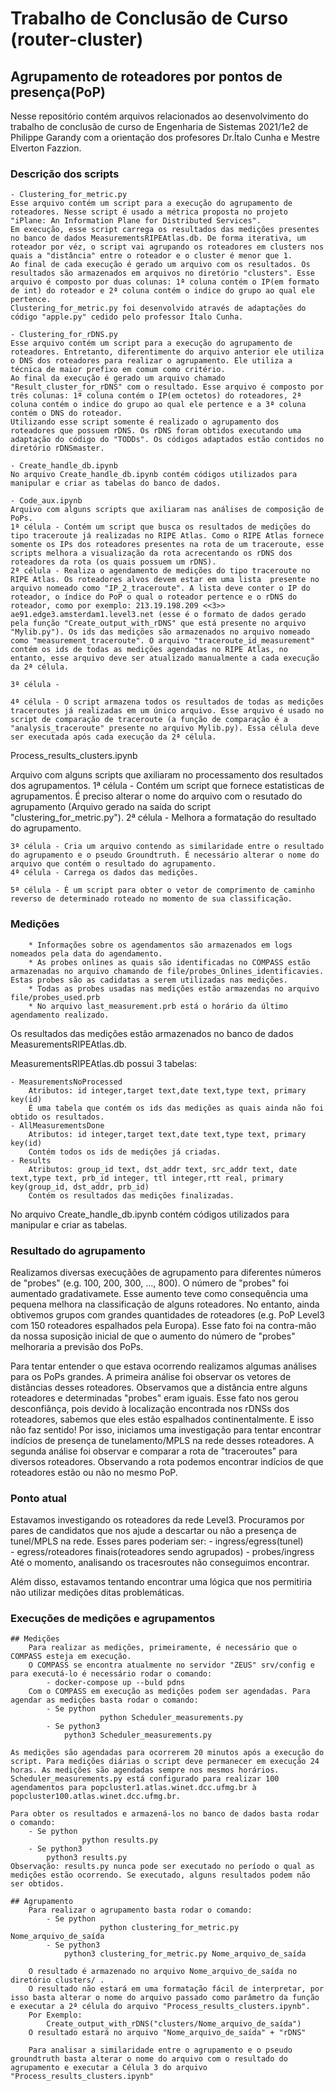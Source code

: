 # Trabalho de Conclusão de Curso (router-cluster)
## Agrupamento de roteadores por pontos de presença(PoP)

Nesse repositório contém arquivos relacionados ao desenvolvimento do trabalho de conclusão de curso de Engenharia de Sistemas 2021/1e2 de Philippe Garandy com a orientação dos profesores Dr.Ítalo Cunha e Mestre Elverton Fazzion.

### Descrição dos scripts
	- Clustering_for_metric.py
	Esse arquivo contém um script para a execução do agrupamento de roteadores. Nesse script é usado a métrica proposta no projeto "iPlane: An Information Plane for Distributed Services".
	Em execução, esse script carrega os resultados das medições presentes no banco de dados MeasurementsRIPEAtlas.db. De forma iterativa, um roteador por véz, o script vai agrupando os roteadores em clusters nos quais a "distância" entre o roteador e o cluster é menor que 1.
	Ao final de cada execução é gerado um arquivo com os resultados. Os resultados são armazenados em arquivos no diretório "clusters". Esse arquivo é composto por duas colunas: 1ª coluna contém o IP(em formato de int) do roteador e 2ª coluna contém o indice do grupo ao qual ele pertence. 
	Clustering_for_metric.py foi desenvolvido através de adaptações do código "apple.py" cedido pelo professor Ítalo Cunha.

	- Clustering_for_rDNS.py
	Esse arquivo contém um script para a execução do agrupamento de roteadores. Entretanto, diferentimente do arquivo anterior ele utiliza o DNS dos roteadores para realizar o agrupamento. Ele utiliza a técnica de maior prefixo em comum como critério.
	Ao final da execução é gerado um arquivo chamado "Result_cluster_for_rDNS" com o resultado. Esse arquivo é composto por três colunas: 1ª coluna contém o IP(em octetos) do roteadores, 2ª coluna contém o indice do grupo ao qual ele pertence e a 3ª coluna contém o DNS do roteador.
	Utilizando esse script somente é realizado o agrupamento dos roteadores que possuem rDNS. Os rDNS foram obtidos executando uma adaptação do código do "TODDs". Os códigos adaptados estão contidos no diretório rDNSmaster.

	- Create_handle_db.ipynb
	No arquivo Create_handle_db.ipynb contém códigos utilizados para manipular e criar as tabelas do banco de dados.

	- Code_aux.ipynb
	Arquivo com alguns scripts que axiliaram nas análises de composição de PoPs. 
	1ª célula - Contém um script que busca os resultados de medições do tipo traceroute já realizadas no RIPE Atlas. Como o RIPE Atlas fornece somente os IPs dos roteadores presentes na rota de um traceroute, esse scripts melhora a visualização da rota acrecentando os rDNS dos roteadores da rota (os quais possuem um rDNS).
	2ª célula - Realiza o agendamento de medições do tipo traceroute no RIPE Atlas. Os roteadores alvos devem estar em uma lista  presente no arquivo nomeado como "IP_2_traceroute". A lista deve conter o IP do roteador, o índice do PoP o qual o roteador pertence e o rDNS do roteador, como por exemplo: 213.19.198.209 <<3>> ae91.edge3.amsterdam1.level3.net (esse é o formato de dados gerado pela função "Create_output_with_rDNS" que está presente no arquivo "Mylib.py"). Os ids das medições são armazenados no arquivo nomeado como "measurement_traceroute". O arquivo "traceroute_id_measurement" contém os ids de todas as medições agendadas no RIPE Atlas, no entanto, esse arquivo deve ser atualizado manualmente a cada execução da 2ª célula.

	3ª célula -

	4ª célula - O script armazena todos os resultados de todas as medições traceroutes já realizadas em um único arquivo. Esse arquivo é usado no script de comparação de traceroute (a função de comparação é a "analysis_traceroute" presente no arquivo Mylib.py). Essa célula deve ser executada após cada execução da 2ª célula.

Process_results_clusters.ipynb

Arquivo com alguns scripts que axiliaram no processamento dos resultados dos agrupamentos.
	1ª célula - Contém um script que fornece estatisticas de agrupamentos. É preciso alterar o nome do arquivo com o resutado do agrupamento (Arquivo gerado na saída do script "clustering_for_metric.py").
	2ª célula - Melhora a formatação do resultado do agrupamento.
	
	3ª célula - Cria um arquivo contendo as similaridade entre o resultado do agrupamento e o pseudo Groundtruth. É necessário alterar o nome do arquivo que contém o resultado do agrupamento.
	4ª célula - Carrega os dados das medições.

	5ª célula - É um script para obter o vetor de comprimento de caminho reverso de determinado roteado no momento de sua classificação.

### Medições

        * Informações sobre os agendamentos são armazenados em logs nomeados pela data do agendamento.
        * As probes onlines as quais são identificadas no COMPASS estão armazenadas no arquivo chamando de file/probes_Onlines_identificavies. Estas probes são as cadidatas a serem utilizadas nas medições.
        * Todas as probes usadas nas medições estão armazendas no arquivo file/probes_used.prb
        * No arquivo last_measurement.prb está o horário da último agendamento realizado. 


Os resultados das medições estão armazenados no banco de dados MeasurementsRIPEAtlas.db.

MeasurementsRIPEAtlas.db possui 3 tabelas:

    - MeasurementsNoProcessed
        Atributos: id integer,target text,date text,type text, primary key(id)
        É uma tabela que contém os ids das medições as quais ainda não foi obtido os resultados.
    - AllMeasurementsDone
        Atributos: id integer,target text,date text,type text, primary key(id)
        Contém todos os ids de medições já criadas.
    - Results
        Atributos: group_id text, dst_addr text, src_addr text, date text,type text, prb_id integer, ttl integer,rtt real, primary key(group_id, dst_addr, prb_id)
        Contém os resultados das medições finalizadas. 


No arquivo Create_handle_db.ipynb contém códigos utilizados para manipular e criar as tabelas.


### Resultado do agrupamento

Realizamos diversas execuçãões de agrupamento para diferentes números de "probes" (e.g. 100, 200, 300, ..., 800).
O número de "probes" foi aumentado gradativamete. Esse aumento teve como consequência uma pequena melhora na classificação de alguns roteadores. No entanto, ainda obtivemos grupos com grandes quantidades de roteadores (e.g. PoP Level3 com 150 roteadores espalhados pela Europa). Esse fato foi na contra-mão da nossa suposição inicial de que o aumento do número de "probes" melhoraria a previsão dos PoPs.

Para tentar entender o que estava ocorrendo realizamos algumas análises para os PoPs grandes. A primeira análise foi observar os vetores de distâncias desses roteadores. Observamos que a distância entre alguns roteadores e determinadas "probes" eram iguais. Esse fato nos gerou desconfiânça, pois devido à localização encontrada nos rDNSs dos roteadores, sabemos que eles estão espalhados continentalmente. E isso não faz sentido! Por isso, iniciamos uma investigação para tentar encontrar indícios de presença de tunelamento/MPLS na rede desses roteadores. A segunda análise foi observar e comparar a rota de "traceroutes" para diversos roteadores. Observando a rota podemos encontrar indícios de que roteadores estão ou não no mesmo PoP.

### Ponto atual

Estavamos investigando os roteadores da rede Level3. Procuramos por pares de candidatos que nos ajude a descartar ou não a presença de tunel/MPLS na rede. Esses pares poderiam ser:
		- ingress/egress(tunel)		
		- egress/roteadores finais(roteadores sendo agrupados)
		- probes/ingress 
Até o momento, analisando os tracesroutes não conseguimos encontrar.

Além disso, estavamos tentando encontrar uma lógica que nos permitiria não utilizar medições ditas problemáticas.


### Execuções de medições e agrupamentos

	## Medições
		Para realizar as medições, primeiramente, é necessário que o COMPASS esteja em execução.
		O COMPASS se encontra atualmente no servidor "ZEUS" srv/config e para executá-lo é necessário rodar o comando:
			- docker-compose up --buld pdns
		Com o COMPASS em execução as medições podem ser agendadas. Para agendar as medições basta rodar o comando:
			- Se python 
            			python Scheduler_measurements.py
			- Se python3
				python3 Scheduler_measurements.py
		
	As medições são agendadas para ocorrerem 20 minutos após a execução do script. Para medições diárias o script deve permanecer em execução 24 horas. As medições são agendadas sempre nos mesmos horários. Scheduler_measurements.py está configurado para realizar 100 agendamentos para popcluster1.atlas.winet.dcc.ufmg.br à popcluster100.atlas.winet.dcc.ufmg.br.

	Para obter os resultados e armazená-los no banco de dados basta rodar o comando:
	 	- Se python 
            		python results.py
		- Se python3
			python3 results.py
	Observação: results.py nunca pode ser executado no período o qual as medições estão ocorrendo. Se executado, alguns resultados podem não ser obtidos.

	## Agrupamento
		Para realizar o agrupamento basta rodar o comando:
			- Se python 
            			python clustering_for_metric.py Nome_arquivo_de_saída
			- Se python3
				python3 clustering_for_metric.py Nome_arquivo_de_saída

		O resultado é armazenado no arquivo Nome_arquivo_de_saída no diretório clusters/ .
		O resultado não estará em uma formatação fácil de interpretar, por isso basta alterar o nome do arquivo passado como parâmetro da função e executar a 2ª célula do arquivo "Process_results_clusters.ipynb".
		Por Exemplo:
			Create_output_with_rDNS("clusters/Nome_arquivo_de_saída")
		O resultado estará no arquivo "Nome_arquivo_de_saída" + "rDNS"

		Para analisar a similaridade entre o agrupamento e o pseudo groundtruth basta alterar o nome do arquivo com o resultado do agrupamento e executar a Célula 3 do arquivo "Process_results_clusters.ipynb"

